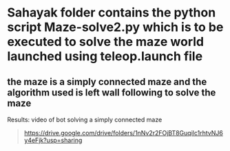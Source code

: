 # Sahayak folder contains the python script Maze-solve2.py which is to be executed to solve the maze world launched using teleop.launch file #

## the maze is a simply connected maze and the algorithm used is left wall following to solve the maze
Results: video of bot solving a simply connected maze
> https://drive.google.com/drive/folders/1nNv2r2FOjBT8Guqilc1rhtvNJ6y4eFjk?usp=sharing
